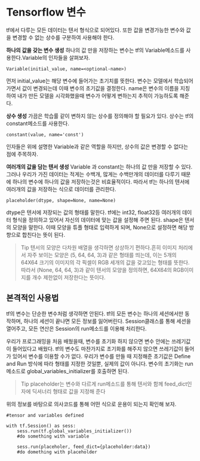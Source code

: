# Tensorflow 변수

tf에서 다루는 모든 데이터는 텐서 형식으로 되어있다. 또한 값을 변경가능한 변수와 값을 변경할 수 없는 상수를 구분하여 사용해야 한다.

**하나의 값을 갖는 변수 생성**
하나의 값 만을 저장하는 변수는 tf의 Variable메소드를 사용한다.Variable의 인자들을 살펴보자.

	Variable(initial_value, name=<optional-name>)
	
먼저 initial_value는 해당 변수에 들어가는 초기치를 뜻한다. 변수는 모델에서 학습되어가면서 값이 변경되는데 이때 변수의 초기값을 결정한다. 
name은 변수의 이름을 지칭하여 내가 만든 모델을 시각화했을때 변수가 어떻게 변하는지 추적이 가능하도록 해준다.

**상수 생성**
가끔은 학습률 같이 변하지 않는 상수를 정의해야 할 필요가 있다. 상수는 tf의 constant메소드를 사용한다.

	constant(value, name='const')
	
인자들은 위에 설명한 Variable과 같은 역할을 하지만, 상수의 값은 변경할 수 없다는 점에 주목하자.

**여러개의 값을 담는 텐서 생성**
Variable 과 constant는 하나의 값 만을 저장할 수 있다. 그러나 우리가 가진 데이터는 적게는 수백개, 많게는 수백만개의 데이터를 다루기 때문에 하나의 변수에 하나의 값을 저장하는것은 비효율적이다. 따라서 tf는 하나의 텐서에 여러개의 값을 저장하는 식으로 데이터를 관리한다.
	
	placeholder(dtype, shape=None, name=None)
	
dtype은 텐서에 저장되는 값의 형태를 말한다.  tf에는 int32, float32등 여러개의 데이터 형식을 정의하고 있어서 자신의 데이터에 맞는 값을 설정해 주면 된다. shape은 텐서의 모양을 말한다. 이때 모양을 튜플 형태로 입력하게 되며, None으로 설정하면 해당 방향으로 합친다는 뜻이 된다.
> Tip
>텐서의 모양은 다차원 배열을 생각하면 상상하기 편하다.흔히 이미지 처리에서 자주 보이는 모양은 (5, 64, 64, 3)과 같은 형태를 띄는데, 이는 5개의 64X64 크기의 이미지의 각 픽셀이 RGB 세개의 값을 갖고있는 형태를 뜻한다. 따라서 (None, 64, 64, 3)과 같이 텐서의 모양을 정의하면, 64X64의 RGB이미지를 개수 제한없이 저장한다는 뜻이다.

## 본격적인 사용법
tf의 변수는 단순한 변수처럼 생각하면 안된다. tf의 모든 변수는 하나의 세션에서만 동작하며, 하나의 세션이 끝나면 모든 정보를 잃어버린다. Session클래스를 통해 세션을 열어주고, 모든 연산은 Session의 run메소드를 이용해 처리한다. 

우리가 프로그래밍을 처음 배웠을때, 변수를 초기화 하지 않으면 변수 안에는 쓰레기값이 들어있다고 배웠다. tf의 변수도 마찬가지로 초기화를 해주지 않으면 쓰레기값이 들어가 있어서 변수를 이용할 수가 없다. 우리가 변수를 만들 때 지정해준 초기값은 Define and Run 방식에 따라 형태를 지정한 것일뿐, 실제의 값이 아니다. 변수의 초기화는 run메소드로 global_variables_initializer를 호출하면 된다.
> Tip
>placeholder는 변수와 다르게 run메소드를 통해 텐서와 함께 feed_dict인자에 딕셔너리 형태로 값을 지정해 준다

위의 정보를 바탕으로 의사코드를 통해 어떤 식으로 운용이 되는지 확인해 보자.

	#tensor and variables defined
	
	with tf.Session() as sess:
		sess.run(tf.global_variables_initializer())
		#do something with variable
		
		sess.run(placeholer, feed_dict={placeholder:data})
		#do domething with placeholder
		

